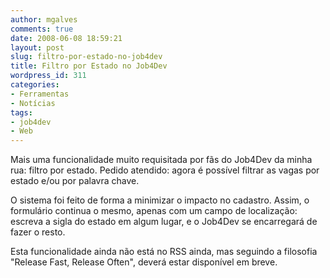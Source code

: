 ```yaml
---
author: mgalves
comments: true
date: 2008-06-08 18:59:21
layout: post
slug: filtro-por-estado-no-job4dev
title: Filtro por Estado no Job4Dev
wordpress_id: 311
categories:
- Ferramentas
- Notícias
tags:
- job4dev
- Web
---
```


Mais uma funcionalidade muito requisitada por fãs do Job4Dev da minha rua: filtro por estado. Pedido atendido: agora é possível filtrar as vagas por estado e/ou por palavra chave.




O sistema foi feito de forma a minimizar o impacto no cadastro. Assim,  o formulário continua o mesmo, apenas com um campo de localização: escreva a sigla do estado em algum lugar, e o Job4Dev se encarregará de fazer o resto.


Esta funcionalidade ainda não está no RSS ainda, mas seguindo a filosofia "Release Fast, Release Often", deverá estar disponível em breve.
